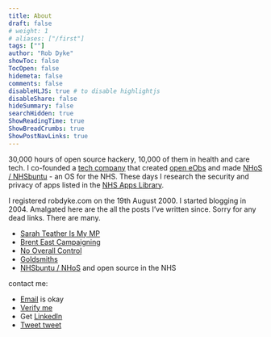 ```yaml
---
title: About
draft: false
# weight: 1
# aliases: ["/first"]
tags: [""]
author: "Rob Dyke"
showToc: false
TocOpen: false
hidemeta: false
comments: false
disableHLJS: true # to disable highlightjs
disableShare: false
hideSummary: false
searchHidden: true
ShowReadingTime: true
ShowBreadCrumbs: true
ShowPostNavLinks: true
---
```

30,000 hours of open source hackery, 10,000 of them in health and care tech. I co-founded a [tech company](https://neovahealth.co.uk) that created [open eObs](https://openeobs.github.io/) and made [NHoS / NHSbuntu](https://nhos-project.github.io/) - an OS for the NHS. These days I research the security and privacy of apps listed in the [NHS Apps Library](https://robdyke.com/NHS-Apps-Library/).

I registered robdyke.com on the 19th August 2000. I started blogging in 2004. Amalgated here are the all the posts I’ve written since. Sorry for any dead links. There are many.

- [Sarah Teather Is My MP](/tags/sarah-teather)
- [Brent East Campaigning](/categories/brent-east-campaigning/)
- [No Overall Control](/categories/no-overall-control/)
- [Goldsmiths](/tags/goldsmiths/)
- [NHSbuntu / NHoS](/categories/nhos/) and open source in the NHS

contact me:

* [Email](mailto://robdyke@gmail.com) is okay
* [Verify me](https://keybase.io/robdyke)
* Get [LinkedIn](http://uk.linkedin.com/in/robdyke/)
* [Tweet tweet](https://twitter.com/robdykedotcom)